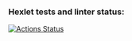 ### Hexlet tests and linter status:
[![Actions Status](https://github.com/AutumnQR/fullstack-javascript-project-4/actions/workflows/hexlet-check.yml/badge.svg)](https://github.com/AutumnQR/fullstack-javascript-project-4/actions)